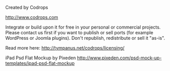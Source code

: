 Created by Codrops

http://www.codrops.com

Integrate or build upon it for free in your personal or commercial projects. Please contact us first if you want to publish or sell ports (for example WordPress or Joomla plugins). Don't republish, redistribute or sell it "as-is". 

Read more here: http://tympanus.net/codrops/licensing/

iPad Psd Flat Mockup by Pixeden http://www.pixeden.com/psd-mock-up-templates/ipad-psd-flat-mockup